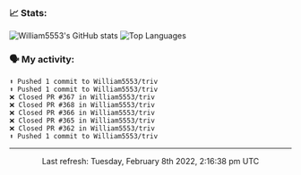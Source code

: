### 📈 Stats:
![William5553's GitHub stats](https://github-readme-stats.vercel.app/api?username=william5553&show_icons=true)
![Top Languages](https://github-readme-stats.vercel.app/api/top-langs/?username=william5553&langs_count=10&layout=compact)

### 🗣 My activity:
```
⬆️ Pushed 1 commit to William5553/triv
⬆️ Pushed 1 commit to William5553/triv
❌ Closed PR #367 in William5553/triv
❌ Closed PR #368 in William5553/triv
❌ Closed PR #366 in William5553/triv
❌ Closed PR #365 in William5553/triv
❌ Closed PR #362 in William5553/triv
⬆️ Pushed 1 commit to William5553/triv
```

------------
<p align="center">Last refresh: Tuesday, February 8th 2022, 2:16:38 pm UTC</p>
